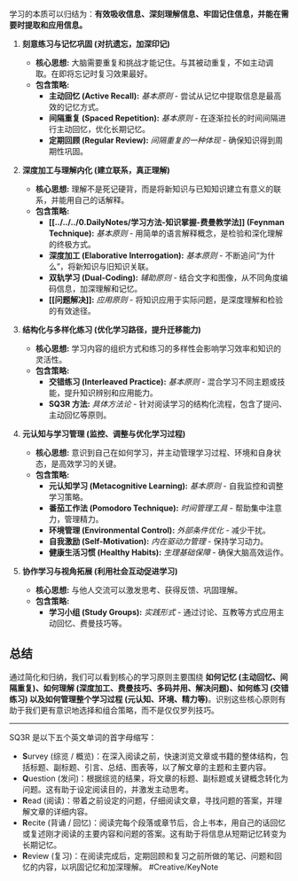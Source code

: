 
学习的本质可以归结为：**有效吸收信息、深刻理解信息、牢固记住信息，并能在需要时提取和应用信息。**

1. **刻意练习与记忆巩固 (对抗遗忘，加深印记)**
    * **核心思想:** 大脑需要重复和挑战才能记住。与其被动重复，不如主动调取。在即将忘记时复习效果最好。
    * **包含策略:**
        * **主动回忆 (Active Recall):** *基本原则* - 尝试从记忆中提取信息是最高效的记忆方式。
        * **间隔重复 (Spaced Repetition):** *基本原则* - 在逐渐拉长的时间间隔进行主动回忆，优化长期记忆。
        * **定期回顾 (Regular Review):** *间隔重复的一种体现* - 确保知识得到周期性巩固。

2. **深度加工与理解内化 (建立联系，真正理解)**
    * **核心思想:** 理解不是死记硬背，而是将新知识与已知知识建立有意义的联系，并能用自己的话解释。
    * **包含策略:**
        * **[[../../../0.DailyNotes/学习方法-知识掌握-费曼教学法]] (Feynman Technique):** *基本原则* - 用简单的语言解释概念，是检验和深化理解的终极方式。
        * **深度加工 (Elaborative Interrogation):** *基本原则* - 不断追问“为什么”，将新知识与旧知识关联。
        * **双轨学习 (Dual-Coding):** *辅助原则* - 结合文字和图像，从不同角度编码信息，加深理解和记忆。
        * **[[问题解决]]:** *应用原则* - 将知识应用于实际问题，是深度理解和检验的有效途径。

3. **结构化与多样化练习 (优化学习路径，提升迁移能力)**
    * **核心思想:** 学习内容的组织方式和练习的多样性会影响学习效率和知识的灵活性。
    * **包含策略:**
        * **交错练习 (Interleaved Practice):** *基本原则* - 混合学习不同主题或技能，提升知识辨别和应用能力。
        * **SQ3R 方法:** *具体方法论* - 针对阅读学习的结构化流程，包含了提问、主动回忆等原则。

4. **元认知与学习管理 (监控、调整与优化学习过程)**
    * **核心思想:** 意识到自己在如何学习，并主动管理学习过程、环境和自身状态，是高效学习的关键。
    * **包含策略:**
        * **元认知学习 (Metacognitive Learning):** *基本原则* - 自我监控和调整学习策略。
        * **番茄工作法 (Pomodoro Technique):** *时间管理工具* - 帮助集中注意力，管理精力。
        * **环境管理 (Environmental Control):** *外部条件优化* - 减少干扰。
        * **自我激励 (Self-Motivation):** *内在驱动力管理* - 保持学习动力。
        * **健康生活习惯 (Healthy Habits):** *生理基础保障* - 确保大脑高效运作。

5. **协作学习与视角拓展 (利用社会互动促进学习)**
    * **核心思想:** 与他人交流可以激发思考、获得反馈、巩固理解。
    * **包含策略:**
        * **学习小组 (Study Groups):** *实践形式* - 通过讨论、互教等方式应用主动回忆、费曼技巧等。

## 总结

通过简化和归纳，我们可以看到核心的学习原则主要围绕 **如何记忆 (主动回忆、间隔重复)、如何理解 (深度加工、费曼技巧、多码并用、解决问题)、如何练习 (交错练习) 以及如何管理整个学习过程 (元认知、环境、精力等)**。识别这些核心原则有助于我们更有意识地选择和组合策略，而不是仅仅罗列技巧。

---
SQ3R 是以下五个英文单词的首字母缩写：

- **S**urvey (综览 / 概览)：在深入阅读之前，快速浏览文章或书籍的整体结构，包括标题、副标题、引言、总结、图表等，以了解文章的主题和主要内容。
- **Q**uestion (发问)：根据综览的结果，将文章的标题、副标题或关键概念转化为问题。这有助于设定阅读目的，并激发主动思考。
- **R**ead (阅读)：带着之前设定的问题，仔细阅读文章，寻找问题的答案，并理解文章的详细内容。
- **R**ecite (背诵 / 回忆)：阅读完每个段落或章节后，合上书本，用自己的话回忆或复述刚才阅读的主要内容和问题的答案。这有助于将信息从短期记忆转变为长期记忆。
- **R**eview (复习)：在阅读完成后，定期回顾和复习之前所做的笔记、问题和回忆的内容，以巩固记忆和加深理解。 #Creative/KeyNote 